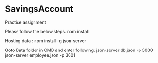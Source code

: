 # SavingsAccount
Practice assignment

Please follow the below steps.
npm install

Hosting data :
npm install -g json-server

Goto Data folder in CMD and enter following: 
json-server db.json -p 3000
json-server employee.json -p 3001
